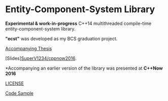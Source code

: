 Entity-Component-System Library
===============================

**Experimental & work-in-progress** C++14 multithreaded compile-time entity-component-system library.

**"ecst"** was developed as my BCS graduation project.

[Accompanying Thesis](https://github.com/SuperV1234/bcs_thesis)

[Slides][SuperV1234/cppnow2016](https://github.com/SuperV1234/cppnow2016).

*Accompanying an earlier version of the library was presented at **C++Now 2016**

[LICENSE](TODO)

[Code Sample](CODE_SAMPLE.md)
